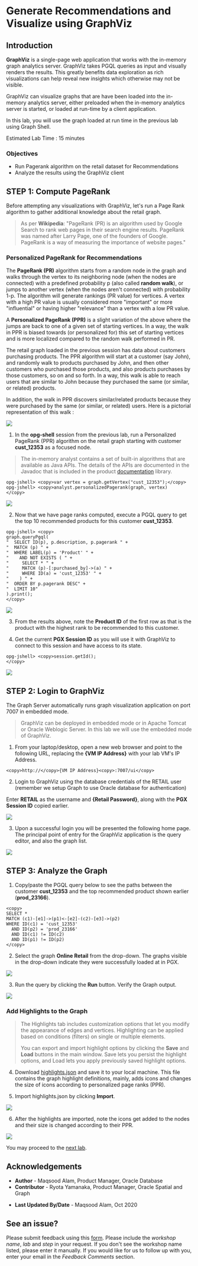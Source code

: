 # Generate Recommendations and Visualize using GraphViz

## Introduction

**GraphViz** is a single-page web application that works with the in-memory graph analytics server. GraphViz takes PGQL queries as input and visually renders the results. This greatly benefits data exploration as rich visualizations can help reveal new insights which otherwise may not be visible.

GraphViz can visualize graphs that are have been loaded into the in-memory analytics server, either preloaded when the in-memory analytics server is started, or loaded at run-time by a client application.

In this lab, you will use the graph loaded at run time in the previous lab using Graph Shell.

Estimated Lab Time : 15 minutes

### Objectives

- Run Pagerank algorithm on the retail dataset for Recommendations
- Analyze the results using the GraphViz client

## **STEP 1**: Compute PageRank

Before attempting any visualizations with GraphViz, let's run a Page Rank algorithm to gather additional knowledge about the retail graph.

> As per **Wikipedia**: "PageRank (PR) is an algorithm used by Google Search to rank web pages in their search engine results. PageRank was named after Larry Page, one of the founders of Google. PageRank is a way of measuring the importance of website pages."

### Personalized PageRank for Recommendations

The **PageRank (PR)** algorithm starts from a random node in the graph and walks through the vertex to its neighboring node (when the nodes are connected) with a predefined probability p (also called **random walk**), or jumps to another vertex (when the nodes aren't connected) with probability 1-p. The algorithm will generate rankings (PR value) for vertices. A vertex with a high PR value is usually considered more "important" or more "influential" or having higher "relevance" than a vertex with a low PR value.

A **Personalized PageRank (PPR)** is a slight variation of the above where the jumps are back to one of a given set of starting vertices. In a way, the walk in PPR is biased towards (or personalized for) this set of starting vertices and is more localized compared to the random walk performed in PR.

The retail graph loaded in the previous session has data about customers purchasing products. The PPR algorithm will start at a customer (say John), and randomly walk to products purchased by John, and then other customers who purchased those products, and also products purchases by those customers, so on and so forth. In a way, this walk is able to reach users that are similar to John because they purchased the same (or similar, or related) products.

In addition, the walk in PPR discovers similar/related products because they were purchased by the same (or similar, or related) users. Here is a pictorial representation of this walk :

![](./images/ppr-random-walk.png)

1. In the **opg-shell** session from the previous lab, run a Personalized PageRank (PPR) algorithm on the retail graph starting with customer **cust_12353** as a focused node.

>The in-memory analyst contains a set of built-in algorithms that are available as Java APIs. The details of the APIs are documented in the Javadoc that is included in the product [documentation](https://docs.oracle.com/en/database/oracle/oracle-database/12.2/spgdg/using-inmemory-analyst-oracle-database.html#GUID-71FC3DB6-62F1-42E6-B711-A32958FC53D4) library.

```
opg-jshell> <copy>var vertex = graph.getVertex("cust_12353");</copy>
opg-jshell> <copy>analyst.personalizedPagerank(graph, vertex)
</copy>
```
![](./images/run-ppr.png)

2. Now that we have page ranks computed, execute a PGQL query to get the top 10 recommended products for this customer **cust_12353**.

```
opg-jshell> <copy>
graph.queryPgql(
"  SELECT ID(p), p.description, p.pagerank " +
"  MATCH (p) " +
"  WHERE LABEL(p) = 'Product' " +
"    AND NOT EXISTS ( " +
"     SELECT * " +
"     MATCH (p)-[:purchased_by]->(a) " +
"     WHERE ID(a) = 'cust_12353' " +
"    ) " +
"  ORDER BY p.pagerank DESC" +
"  LIMIT 10"
).print();
</copy>
```
![](./images/get-top-10-products.png)

3. From the results above, note the **Product ID** of the first row as that is the product with the highest rank to be recommended to this customer.

4. Get the current **PGX Session ID** as you will use it with GraphViz to connect to this session and have access to its state.

```
opg-jshell> <copy>session.getId();
</copy>
```
![](./images/get-session-id.png)

## **STEP 2**: Login to GraphViz

The Graph Server automatically runs graph visualization application on port 7007 in embedded mode.

>GraphViz can be deployed in embedded mode or in Apache Tomcat or Oracle Weblogic Server. In this lab we will use the embedded mode of GraphViz.

1. From your laptop/desktop, open a new web browser and point to the following URL, replacing the **{VM IP Address}** with your lab VM's IP Address.

```
<copy>http://</copy>{VM IP Address}<copy>:7007/ui</copy>
```

2. Login to GraphViz using the database credentials of the RETAIL user (remember we setup Graph to use Oracle database for authentication)

  Enter **RETAIL** as the username and **{Retail Password}**, along with the **PGX Session ID** copied earlier.

![](./images/open-graph-viz.jpg)

3. Upon a successful login you will be presented the following home page. The principal point of entry for the GraphViz application is the query editor, and also the graph list.

![](./images/graph-viz-home.png)

## **STEP 3**: Analyze the Graph

1. Copy/paste the PGQL query below to see the paths between the customer **cust\_12353** and the top recommended product shown earlier (**prod\_23166**).

```
<copy>
SELECT *
MATCH (c1)-[e1]->(p1)<-[e2]-(c2)-[e3]->(p2)
WHERE ID(c1) = 'cust_12353'
  AND ID(p2) = 'prod_23166'
  AND ID(c1) != ID(c2)
  AND ID(p1) != ID(p2)
</copy>
```

2. Select the graph **Online Retail** from the drop-down. The graphs visible in the drop-down indicate they were successfully loaded at in PGX.

![](./images/graph-viz-online-retail.png)

3. Run the query by clicking the **Run** button. Verify the Graph output.

![](./images/run-pgql.png)

### Add Highlights to the Graph

> The Highlights tab includes customization options that let you modify the appearance of edges and vertices. Highlighting can be applied based on conditions (filters) on single or multiple elements.
>
> You can export and import highlight options by clicking the **Save** and **Load** buttons in the main window. Save lets you persist the highlight options, and Load lets you apply previously saved highlight options.

4. Download <a href="./files/highlights.json" download="highlights.json" target="\_blank">highlights.json</a> and save it to your local machine. This file contains the graph highlight definitions, mainly, adds icons and changes the size of icons according to personalized page ranks (PPR).

5. Import highlights.json by clicking **Import**.

![](./images/highlights.png)

6. After the highlights are imported, note the icons get added to the nodes and their size is changed according to their PPR.

![](./images/labeled-graph.png)

You may proceed to the [next lab](?lab=lab-6-graph-analysis).

## Acknowledgements

- **Author** - Maqsood Alam, Product Manager, Oracle Database
- **Contributor** - Ryota Yamanaka, Product Manager, Oracle Spatial and Graph
* **Last Updated By/Date** - Maqsood Alam, Oct 2020

## See an issue?
Please submit feedback using this [form](https://apexapps.oracle.com/pls/apex/f?p=133:1:::::P1_FEEDBACK:1). Please include the *workshop name*, *lab* and *step* in your request.  If you don't see the workshop name listed, please enter it manually. If you would like for us to follow up with you, enter your email in the *Feedback Comments* section.
